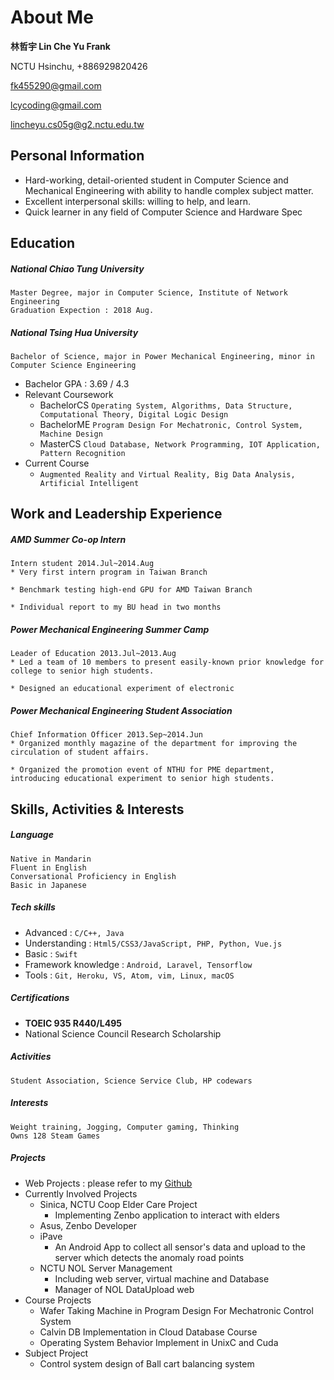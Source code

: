 # About Me
  **林哲宇 Lin Che Yu Frank**

  NCTU Hsinchu, +886929820426

  fk455290@gmail.com

  lcycoding@gmail.com

  lincheyu.cs05g@g2.nctu.edu.tw

## Personal Information
* Hard-working, detail-oriented student in Computer Science and Mechanical Engineering with ability to handle complex subject matter.
* Excellent interpersonal skills: willing to help, and learn.
* Quick learner in any field of Computer Science and Hardware Spec

## Education

##### National Chiao Tung University
    Master Degree, major in Computer Science, Institute of Network Engineering
    Graduation Expection : 2018 Aug.

##### National Tsing Hua University
    Bachelor of Science, major in Power Mechanical Engineering, minor in Computer Science Engineering
* Bachelor GPA : 3.69 / 4.3
* Relevant Coursework
  * BachelorCS `Operating System, Algorithms, Data Structure, Computational Theory, Digital Logic Design`
  * BachelorME `Program Design For Mechatronic, Control System, Machine Design`
  * MasterCS `Cloud Database, Network Programming, IOT Application, Pattern Recognition`
* Current Course
  * `Augmented Reality and Virtual Reality, Big Data Analysis, Artificial Intelligent`

## Work and Leadership Experience

##### AMD Summer Co-op Intern
    Intern student 2014.Jul~2014.Aug
    * Very first intern program in Taiwan Branch

    * Benchmark testing high-end GPU for AMD Taiwan Branch

    * Individual report to my BU head in two months

##### Power Mechanical Engineering Summer Camp
    Leader of Education 2013.Jul~2013.Aug
    * Led a team of 10 members to present easily-known prior knowledge for college to senior high students.

    * Designed an educational experiment of electronic

##### Power Mechanical Engineering Student Association
    Chief Information Officer 2013.Sep~2014.Jun
    * Organized monthly magazine of the department for improving the circulation of student affairs.

    * Organized the promotion event of NTHU for PME department, introducing educational experiment to senior high students.

## Skills, Activities & Interests

##### Language
    Native in Mandarin
    Fluent in English
    Conversational Proficiency in English
    Basic in Japanese

##### Tech skills
* Advanced : `C/C++, Java`
* Understanding : `Html5/CSS3/JavaScript, PHP, Python, Vue.js`
* Basic : `Swift`
* Framework knowledge : `Android, Laravel, Tensorflow`
* Tools : `Git, Heroku, VS, Atom, vim, Linux, macOS`

##### Certifications
* **TOEIC 935 R440/L495**
* National Science Council Research Scholarship

##### Activities
    Student Association, Science Service Club, HP codewars

##### Interests
    Weight training, Jogging, Computer gaming, Thinking
    Owns 128 Steam Games

##### Projects
* Web Projects : please refer to my [Github](https://github.com/lcycoding)
* Currently Involved Projects
  * Sinica, NCTU Coop Elder Care Project
    * Implementing Zenbo application to interact with elders
  * Asus, Zenbo Developer
  * iPave
    * An Android App to collect all sensor's data and upload to the server which detects the anomaly road points
  * NCTU NOL Server Management
    * Including web server, virtual machine and Database
    * Manager of NOL DataUpload web
* Course Projects
  * Wafer Taking Machine in Program Design For Mechatronic Control System
  * Calvin DB Implementation in Cloud Database Course
  * Operating System Behavior Implement in UnixC and Cuda
* Subject Project
  * Control system design of Ball cart balancing system
